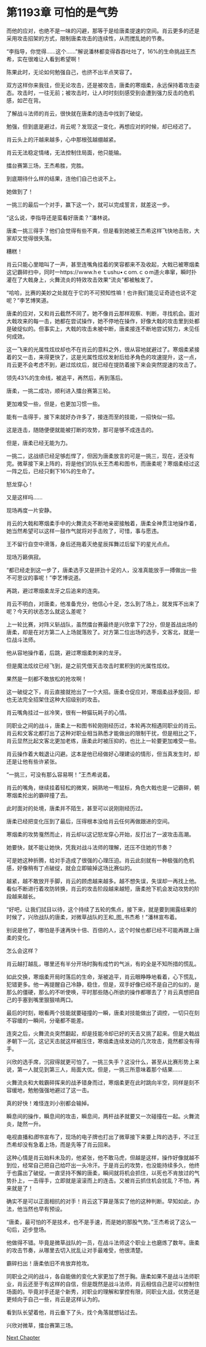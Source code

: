 # 第1193章 可怕的是气势

而他的应对，也绝不是一味的闪避，那等于是给唐柔提速的空间。肖云更多的还是采用攻击招架的方式，限制唐柔攻击的连续性，从而搅乱她的节奏。

“李指导，你觉得……这个……”解说潘林都变得吞吞吐吐了，16%的生命挑战王杰希，实在很难让人看到希望啊！

陈果此时，无论如何勉强自己，也挤不出半点笑容了。

双方这样你来我往，但无论攻击，还是被攻击，唐柔的寒烟柔，永远保持着攻击姿态。攻击时，一往无前；被攻击时，让人时时刻刻感受到会遭到强力反击的危机感，如芒在背。

了解战斗法师的肖云，很快就在唐柔的连击中找到了破绽。

勉强，但到底是避过，肖云呢？发现这一变化，再想应对的时候，却已经迟了。

肖云头上的汗越来越多，心中那根弦越绷越紧。

肖云无法稳定情绪，无法控制住局面，他只能输。

擂台赛第三场，王杰希胜，完胜。

到底期待什么样的结果，连他们自己也说不上。

她做到了！

一挑三的最后一个对手，赢下这一个，就可以完成誓言，就差这一步。

“这么说，李指导还是蛮看好唐柔？”潘林说。

唐柔一挑三得手？他们会觉得有些不爽，但是看到她被王杰希这样飞快地击败，大家却又觉得很失落。

糟糕！

肖云只能心里暗叫了一声，甚至连嘴角挂着的笑容都来不及收起，大戟已被寒烟柔这记霸碎扫中，同时一https://ｗww.hｅｔushu•ｃoｍ.ｃｏm道火串窜，瞬时扑灌在了大戟身上，火舞流炎的特效攻击效果“流炎”都被触发了。

“哈哈，比赛的美妙之处就在于它的不可预知性嘛！也许我们能见证奇迹也说不定呢？”李艺博笑道。

唐柔的应对，又和肖云截然不同了。她不像肖云那样观察、判断，寻找机会。面对大戟攻来的每一击，她都在尝试操作，她不停地在操作，好像大戟的攻击里到处都是破绽似的。但事实上，大戟的攻击未被中断，唐柔接连不断地尝试努力，未见任何成效。

这一飞来的光属性炫纹却也不在肖云的意料之外，很从容地就避过了。寒烟柔紧接着的又一击，来得更快了，这是光属性炫纹发射后给矛角色的攻速提升，这一点，肖云更不会考虑不到，避过炫纹后，就已经在提防着接下来会突然提速的攻击了。

领先43%的生命线，被追平，再然后，再到落后。

唐柔，一挑二成功，顺利进入擂台赛第三轮。

更加难受一些，但是，也更加习惯一些。

能有一击得手，接下来就好办许多了，接连而至的技能，一招快似一招。

这是连击，随随便便就能被打断的攻势，那可是够不成连击的。

但是，唐柔已经无能为力。

一挑二，这战绩已经足够彪悍了，但因为唐柔放言的可是一挑三，现在，还没有完。微草接下来上阵的，将是他们的队长王杰希和图书，而唐柔呢？寒烟柔经过这一阵之后，已经只剩下16%的生命了。

怒龙穿心！

又是这样吗……

现场再度一片安静。

肖云的大戟和寒烟柔手中的火舞流炎不断地亲密接触着，唐柔全神贯注地操作着，她当然希望可以这样一鼓作气就将对手击败了，可惜，事与愿违。

王不留行自空中滑落，身后还拖着灭绝星辰挥舞过后留下的星光点点。

现场万籁俱寂。

“都已经走到这一步了，唐柔选手又是拼劲十足的人，没准真能放手一搏做出一些不可思议的事呢！”李艺博说道。

再跳，避过寒烟柔龙牙之后追来的连突。

肖云不明白，对唐柔，他准备充分，他信心十足，怎么到了场上，就发挥不出来了呢？今天的状态怎么就这么差呢？

上一轮比赛，对阵义斩战队，虽然擂台赛最终是兴欣拿下了2分，但是首战出场的唐柔，却是在对方第二人上场就落败了。对方第二位出场的选手，文客北，就是一位战斗法师。

他从容地操作着，后跳，避过寒烟柔刺来的龙牙。

但是魔法炫纹已经飞到，是之前凭借天击攻击时累积到的光属性炫纹。

果然是一刻都不敢放松的抢攻啊！

这一破绽之下，肖云直接就抢出了一个大招。唐柔仓促应对，寒烟柔战矛旋回，却也无法完全招架住这种大招级别的攻击。

肖云嘴角挂过一丝冷笑，很有一种猫玩耗子的心情。

同职业之间的战斗，唐柔上一和图书轮刚刚经历过，本轮再次相遇同职业的肖云。肖云和文客北都打出了这种对职业相当熟悉才能做出的限制干扰，但是相比之下，肖云显然比起文客北更加老练，唐柔此时被压抑的，也比上一轮要更加难受一些。

肖云操作着大戟退让闪避。这本是他已经做好心理建设的情形，但当真发生时，却还是让他有些许紧张。

“一挑三，可没有那么容易啊！”王杰希说着。

肖云的嘴角，继续挂着轻松的微笑，娴熟地一甩鼠标，角色大戟也是一记霸碎，朝寒烟柔抡出的霸碎撞了去。

此时面对的处境，唐柔并不陌生，甚至可以说刚刚经历过。

唐柔已经把变化压到了最后，压得根本没给肖云任何再做跟进的空间。

寒烟柔的攻势戛然而止，肖云却以这记怒龙穿心开始，反打出了一波攻击高潮。

她要快，就不能让她快，凭我对战斗法师的理解，还压不住她的节奏？

可是她这种折腾，给对手造成了很强的心理压迫。肖云此刻就有一种极强的危机感，好像稍有丁点破绽，就会立即输掉这场比赛似的。

越紧，越不敢放开手脚，肖云的顾虑越来越多。越不想失误，失误却一再找上他。看似不断进行着攻防转换，肖云的攻击阶段越来越短，唐柔抢下机会发动攻势的阶段越来越长。

“好吧，让我们拭目以待，这个持续了五轮的焦点，接下来，就是要到揭露结果的时候了，兴欣战队的唐柔，对微草战队的王和_图_书杰希！”潘林宣布着。

别说是他了，哪怕是手速再快十倍、百倍的人，这个时候也都已经不可能再跟上唐柔的变化。

怎么会这样？

肖云越打越乱，哪里还有半分开场时胸有成竹的气派，有的全是不知所措的慌乱。

如此交换，寒烟柔开局时落后的生命，渐被追平，肖云眼睁睁地看着，心下慌乱，犯错更多。他一再提醒自己冷静，稳住，但是，双手好像已经不是自己的似的，是那么的僵硬，那么的不听使唤，平时那些随心所欲的操作都哪去了？肖云真想把自己的手塞到嘴里狠狠啃两口。

最后的时刻，眼看两个技能就要碰撞的一瞬，唐柔对技能做出了调控，一切只在刻不容缓的一瞬间，分毫都不能差。

连突之后，火舞流炎突然翻起，却是技能冷却已好的天击又挑了起来。但是大戟战矛朝下一沉，这记天击就这样被压住，寒烟柔连续发动的几次攻击，竟然都没有得手。

兴欣的选手席，沉寂得就更可怕了。一挑三失手？这没什么，甚至从比赛形势上来说，第一人就见到第三人，局面大优。但是，一挑三所意味着那个结果……

火舞流炎和大戟霸碎挥来的战矛错身而过，寒烟柔更在此时跳向半空，同样是刻不容缓地，勉勉强强地避过了这一击。

真的好快！难怪连刘小别都会输掉。

瞬息间的操作，瞬息间的攻击，瞬息间，两杆战矛就要又一次碰撞在一起。火舞流炎，陡然一升。

电视直播和*图*书宣布了，现场的电子牌也打出了微草接下来要上阵的选手，不过王杰希却没有急着上场，而是先等了肖云回来。

这种心情是肖云始料未及的，他紧张，他不敢马虎，但越是这样，操作好像就越不到位，经常自己把自己给吓出一头冷汗。于是肖云的攻势，也没能持续多久，他终于也露出了破绽。一直坚持不懈的唐柔，瞬间就将机会抓住，以死也不肯放过的气势扑上，一击得手，立即就是滚滚而上的连击。又被肖云抓住机会扰乱？不怕，再来就是了！

确实不是可以正面相抗的对手！肖云这下算是落实了他的这种判断。早知如此，办法，他当然也早有预设。

“唐柔，最可怕的不是技术，也不是手速，而是她的那股气势。”王杰希说了这么一句后，迈步登场。

他做得不错。毕竟是微草战队的一员，在战斗法师这个职业上也磨炼了数年。唐柔的攻击节奏，从哪里去切入扰乱让对手最难受，他很清楚。

霸碎扫出！唐柔依旧不肯放弃抢攻。

同职业之间的战斗，各自能做的变化大家更加了然于胸。唐柔如果不是战斗法师职业，肖云还至于有这样的自信，但是既然是战斗法师，肖云相信自己是可以控制住场面的。毕竟对手还是个新秀，对职业的理解和掌控有限，同职业大战，优势还是更倾向于自己一些，肖云是这样认为的。

看到队长望着他，肖云垂下了头，找个角落就想钻过去。

兴欣对微草，擂台赛第三场。



[Next Chapter](%E7%AC%AC1194%E7%AB%A0%20%E6%88%91%E4%B8%8D%E5%90%8C%E6%84%8F.md)
